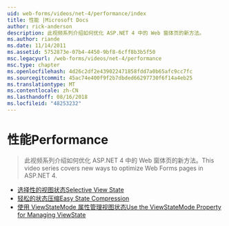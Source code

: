 ```yaml
---
uid: web-forms/videos/net-4/performance/index
title: 性能 |Microsoft Docs
author: rick-anderson
description: 此视频系列介绍如何优化 ASP.NET 4 中的 Web 窗体页的新方法。
ms.author: riande
ms.date: 11/14/2011
ms.assetid: 5752873e-07b4-4450-9bf8-6cff8b3b5f50
msc.legacyurl: /web-forms/videos/net-4/performance
msc.type: chapter
ms.openlocfilehash: 4d26c2df2e439022471858fdd7a0b65afc9cc7fc
ms.sourcegitcommit: 45ac74e400f9f2b7dbded66297730f6f14a4eb25
ms.translationtype: MT
ms.contentlocale: zh-CN
ms.lasthandoff: 08/16/2018
ms.locfileid: "48253232"
---
```

<a name="performance"></a><span data-ttu-id="ab68d-103">性能</span><span class="sxs-lookup"><span data-stu-id="ab68d-103">Performance</span></span>
====================
> <span data-ttu-id="ab68d-104">此视频系列介绍如何优化 ASP.NET 4 中的 Web 窗体页的新方法。</span><span class="sxs-lookup"><span data-stu-id="ab68d-104">This video series covers new ways to optimize Web Forms pages in ASP.NET 4.</span></span>


- [<span data-ttu-id="ab68d-105">选择性的视图状态</span><span class="sxs-lookup"><span data-stu-id="ab68d-105">Selective View State</span></span>](aspnet-4-quick-hit-selective-view-state.md)
- [<span data-ttu-id="ab68d-106">轻松的状态压缩</span><span class="sxs-lookup"><span data-stu-id="ab68d-106">Easy State Compression</span></span>](aspnet-4-quick-hit-easy-state-compression.md)
- [<span data-ttu-id="ab68d-107">使用 ViewStateMode 属性管理视图状态</span><span class="sxs-lookup"><span data-stu-id="ab68d-107">Use the ViewStateMode Property for Managing ViewState</span></span>](how-do-i-use-the-viewstatemode-property-for-managing-viewstate.md)
